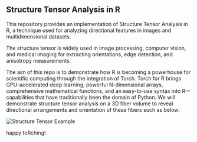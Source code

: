## Structure Tensor Analysis in R

This repository provides an implementation of Structure Tensor Analysis in R, a technique used for analyzing directional features in images and multidimensional datasets.

The structure tensor is widely used in image processing, computer vision, and medical imaging for extracting orientations, edge detection, and anisotropy measurements.

The aim of this repo is to demonstrate how R is becoming a powerhouse for scientific computing through the integration of Torch. Torch for R brings GPU-accelerated deep learning, powerful N-dimensional arrays, comprehensive mathematical functions, and an easy-to-use syntax into R—capabilities that have traditionally been the domain of Python. We will demonstrate structure tensor analysis on a 3D fiber volume to reveal directional arrangements and orientation of these fibers such as below:

![Structure Tensor Example](images/posit_abstract.png)

happy toRching!

